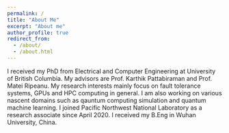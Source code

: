 ```yaml
---
permalink: /
title: "About Me"
excerpt: "About me"
author_profile: true
redirect_from: 
  - /about/
  - /about.html
---
```


I received my PhD from Electrical and Computer Engineering at University of British Columbia. My advisors are Prof. Karthik Pattabiraman and Prof. Matei Ripeanu. My research interests mainly focus on fault tolerance systems, GPUs and HPC computing in general. I am also working on various nascent domains such as qauntum computing simulation and quantum machine learning. I joined Pacific Northwest National Laboratory as a research associate since April 2020. I received my B.Eng in Wuhan University, China. 
